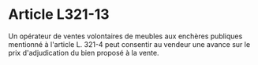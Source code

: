 # Article L321-13

Un opérateur de ventes volontaires de meubles aux enchères publiques mentionné à l'article L. 321-4 peut consentir au vendeur une avance sur le prix d'adjudication du bien proposé à la vente.
